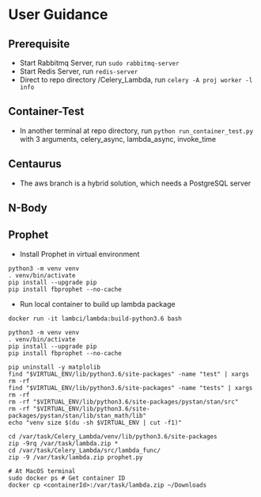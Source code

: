 # User Guidance

## Prerequisite
- Start Rabbitmq Server, run ``` sudo rabbitmq-server ```
- Start Redis Server, run ``` redis-server ```
- Direct to repo directory /Celery_Lambda, run ``` celery -A proj worker -l info ```

## Container-Test
- In another terminal at repo directory, run ``` python run_container_test.py ``` with 3 arguments, celery_async, lambda_async, invoke_time

## Centaurus 
- The aws branch is a hybrid solution, which needs a PostgreSQL server

## N-Body

## Prophet

* Install Prophet in virtual environment
```
python3 -m venv venv
. venv/bin/activate
pip install --upgrade pip
pip install fbprophet --no-cache
```

* Run local container to build up lambda package
```
docker run -it lambci/lambda:build-python3.6 bash
```
```
python3 -m venv venv
. venv/bin/activate
pip install --upgrade pip
pip install fbprophet --no-cache
```
```
pip uninstall -y matplolib
find "$VIRTUAL_ENV/lib/python3.6/site-packages" -name "test" | xargs rm -rf
find "$VIRTUAL_ENV/lib/python3.6/site-packages" -name "tests" | xargs rm -rf
rm -rf "$VIRTUAL_ENV/lib/python3.6/site-packages/pystan/stan/src"
rm -rf "$VIRTUAL_ENV/lib/python3.6/site-packages/pystan/stan/lib/stan_math/lib"
echo "venv size $(du -sh $VIRTUAL_ENV | cut -f1)"
```
```
cd /var/task/Celery_Lambda/venv/lib/python3.6/site-packages
zip -9rq /var/task/lambda.zip *
cd /var/task/Celery_Lambda/src/lambda_func/
zip -9 /var/task/lambda.zip prophet.py
```
```
# At MacOS terminal
sudo docker ps # Get container ID
docker cp <containerId>:/var/task/lambda.zip ~/Downloads
```
